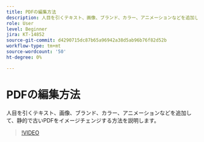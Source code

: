 ```yaml
---
title: PDFの編集方法
description: 人目を引くテキスト、画像、ブランド、カラー、アニメーションなどを追加して、静的で古いPDFをイメージチェンジする方法を説明します
role: User
level: Beginner
jira: KT-14852
source-git-commit: d4290715dc87b65a96942a38d5ab96b76f82d52b
workflow-type: tm+mt
source-wordcount: '50'
ht-degree: 0%

---
```


# PDFの編集方法

人目を引くテキスト、画像、ブランド、カラー、アニメーションなどを追加して、静的で古いPDFをイメージチェンジする方法を説明します。

>[!VIDEO](https://video.tv.adobe.com/v/3427024?quality=12&learn=on&hidetitle=true)
